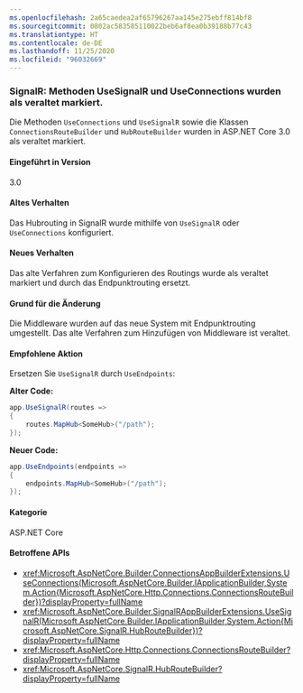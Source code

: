 ```yaml
---
ms.openlocfilehash: 2a65caedea2af65796267aa145e275ebff814bf8
ms.sourcegitcommit: 0802ac583585110022beb6af8ea0b39188b77c43
ms.translationtype: HT
ms.contentlocale: de-DE
ms.lasthandoff: 11/25/2020
ms.locfileid: "96032669"
---
```

### <a name="signalr-usesignalr-and-useconnections-methods-marked-obsolete"></a>SignalR: Methoden UseSignalR und UseConnections wurden als veraltet markiert.

Die Methoden `UseConnections` und `UseSignalR` sowie die Klassen `ConnectionsRouteBuilder` und `HubRouteBuilder` wurden in ASP.NET Core 3.0 als veraltet markiert.

#### <a name="version-introduced"></a>Eingeführt in Version

3.0

#### <a name="old-behavior"></a>Altes Verhalten

Das Hubrouting in SignalR wurde mithilfe von `UseSignalR` oder `UseConnections` konfiguriert.

#### <a name="new-behavior"></a>Neues Verhalten

Das alte Verfahren zum Konfigurieren des Routings wurde als veraltet markiert und durch das Endpunktrouting ersetzt.

#### <a name="reason-for-change"></a>Grund für die Änderung

Die Middleware wurden auf das neue System mit Endpunktrouting umgestellt. Das alte Verfahren zum Hinzufügen von Middleware ist veraltet.

#### <a name="recommended-action"></a>Empfohlene Aktion

Ersetzen Sie `UseSignalR` durch `UseEndpoints`:

**Alter Code:**

```csharp
app.UseSignalR(routes =>
{
    routes.MapHub<SomeHub>("/path");
});
```

**Neuer Code:**

```csharp
app.UseEndpoints(endpoints =>
{
    endpoints.MapHub<SomeHub>("/path");
});
```

#### <a name="category"></a>Kategorie

ASP.NET Core

#### <a name="affected-apis"></a>Betroffene APIs

- <xref:Microsoft.AspNetCore.Builder.ConnectionsAppBuilderExtensions.UseConnections(Microsoft.AspNetCore.Builder.IApplicationBuilder,System.Action{Microsoft.AspNetCore.Http.Connections.ConnectionsRouteBuilder})?displayProperty=fullName>
- <xref:Microsoft.AspNetCore.Builder.SignalRAppBuilderExtensions.UseSignalR(Microsoft.AspNetCore.Builder.IApplicationBuilder,System.Action{Microsoft.AspNetCore.SignalR.HubRouteBuilder})?displayProperty=fullName>
- <xref:Microsoft.AspNetCore.Http.Connections.ConnectionsRouteBuilder?displayProperty=fullName>
- <xref:Microsoft.AspNetCore.SignalR.HubRouteBuilder?displayProperty=fullName>

<!-- 

#### Affected APIs

- `M:Microsoft.AspNetCore.Builder.ConnectionsAppBuilderExtensions.UseConnections(Microsoft.AspNetCore.Builder.IApplicationBuilder,System.Action{Microsoft.AspNetCore.Http.Connections.ConnectionsRouteBuilder})`
- `M:Microsoft.AspNetCore.Builder.SignalRAppBuilderExtensions.UseSignalR(Microsoft.AspNetCore.Builder.IApplicationBuilder,System.Action{Microsoft.AspNetCore.SignalR.HubRouteBuilder})`
- `T:Microsoft.AspNetCore.Http.Connections.ConnectionsRouteBuilder`
- `T:Microsoft.AspNetCore.SignalR.HubRouteBuilder`

-->

